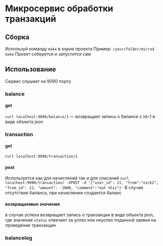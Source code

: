 # Микросервис обработки транзакций

## Сборка
Используй команду ```make``` в корне проекта
Пример:
```/your/folder/micro$ make```
Проект соберется и запустится сам

## Использование
Сервис слушает на 9090 порту

### balance
#### get
```curl localhost:9090/balance/1``` — возвращает запись о балансе с id=1 в виде объекта json

### transaction
#### get
```curl localhost:9090/transaction/1```
#### post
Используется как для начислений так и для списаний
```curl localhost:9090/transaction/ -XPOST -d '{"user_id": 11, "from":"nick2", "from_id": 12, "amount": -2000, "comment":"eat this"}'```
В случае отсутствия баланса, при начислении создается баланс
#### возвращаемые значения
в случае успеха возвращает запись о транзакции в виде объекта json, где значение ```status``` отвечает за успех или неуспех поданной заявки на проведение транзакции
### balancelog
